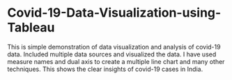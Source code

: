 # Covid-19-Data-Visualization-using-Tableau
This is simple demonstration of data visualization and analysis of covid-19 data.
Included multiple data sources and visualized the data.
I have used measure names and dual axis to create a multiple line chart and many other techniques.
This shows the clear insights of covid-19 cases in India.
